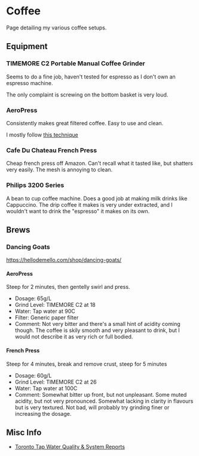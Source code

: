 # Coffee

Page detailing my various coffee setups.

## Equipment

### TIMEMORE C2 Portable Manual Coffee Grinder

Seems to do a fine job, haven't tested for espresso as I don't own an espresso machine.

The only complaint is screwing on the bottom basket is very loud.

### AeroPress

Consistently makes great filtered coffee. Easy to use and clean.

I mostly follow [this technique](https://www.youtube.com/watch?v=j6VlT_jUVPc)

### Cafe Du Chateau French Press

Cheap french press off Amazon.
Can't recall what it tasted like, but shatters very easily. The mesh is annoying to clean.

### Philips 3200 Series

A bean to cup coffee machine. Does a good job at making milk drinks like Cappuccino.
The drip coffee it makes is very under extracted, and I wouldn't want to drink the "espresso" it makes on its own.

## Brews

### Dancing Goats

<https://hellodemello.com/shop/dancing-goats/>

#### AeroPress

Steep for 2 minutes, then gentelly swirl and press.

- Dosage: 65g/L
- Grind Level: TIMEMORE C2 at 18
- Water: Tap water at 90C
- Filter: Generic paper filter
- Comment: Not very bitter and there's a small hint of acidity coming though. The coffee is skily smooth and very pleasant to drink, but I would not describe it as very rich or full bodied.

#### French Press

Steep for 4 minutes, break and remove crust, steep for 5 minutes

- Dosage: 60g/L
- Grind Level: TIMEMORE C2 at 26
- Water: Tap water at 100C
- Comment: Somewhat bitter up front, but not unpleasant. Some muted acidity, but not very pronounced. Somewhat lacking in clarity in flavours but is very textured. Not bad, will probably try grinding finer or increasing the dosage.

## Misc Info

- [Toronto Tap Water Quality & System Reports](https://www.toronto.ca/services-payments/water-environment/tap-water-in-toronto/tap-water-quality-system-reports/)
